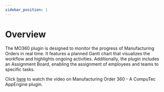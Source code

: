 ```yaml
---
sidebar_position: 1
---
```

# Overview

The MO360 plugin is designed to monitor the progress of Manufacturing Orders in real time. It features a planned Gantt chart that visualizes the workflow and highlights ongoing activities. Additionally, the plugin includes an Assignment Board, enabling the assignment of employees and teams to specific tasks.

Click [here](https://www.youtube.com/watch?v=6VzQF1khPZw&t=13s) to watch the video on Manufacturing Order 360 - A CompuTec AppEngine plugin.
